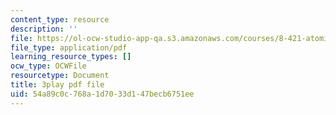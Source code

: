```yaml
---
content_type: resource
description: ''
file: https://ol-ocw-studio-app-qa.s3.amazonaws.com/courses/8-421-atomic-and-optical-physics-i-spring-2014/54a89c0c768a1d7033d147becb6751ee_gA1ZO0xBiYg.pdf
file_type: application/pdf
learning_resource_types: []
ocw_type: OCWFile
resourcetype: Document
title: 3play pdf file
uid: 54a89c0c-768a-1d70-33d1-47becb6751ee
---
```

